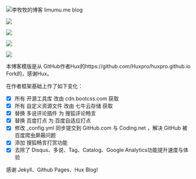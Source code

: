 ![李牧牧的博客](http://www.limumu.me) limumu.me blog

![](http://onb688cva.bkt.clouddn.com/assets:post:img:blog-me.png)

![](http://onb688cva.bkt.clouddn.com/assets:post:img:blog-cheking.png)

![](http://onb688cva.bkt.clouddn.com/assets:post:img:blog-network.png)

![](http://onb688cva.bkt.clouddn.com/assets:post:img:blog-ping.png)

本博客模版是从 GitHub作者Hux的https://github.com/Huxpro/huxpro.github.io Fork的，感谢Hux。

在作者框架基础上作了如下变化：

- [x] 所有 开源工具库 改由 cdn.bootcss.com 获取
- [x] 所有 自定义资源文件 改由 七牛云存储 获取
- [x] 替换 多说评论插件 为 搜狐评论畅言
- [x] 替换 百度打点 为 百度自适应打点
- [x] 修改 _config.yml 同步提交到 GitHub.com 与 Coding.net ，解决 GitHub 被百度爬虫屏蔽问题
- [x] 添加 搜狐畅言打赏功能
- [x] 去除了 Disqus、多说、Tag、Catalog、Google Analytics功能提升速度与体验

感谢 Jekyll、Github Pages、Hux Blog!
